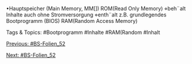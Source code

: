 •Hauptspeicher (Main Memory, MM[])
ROM(Read Only Memory)
⋄beh¨alt Inhalte auch ohne Stromversorgung
⋄enth¨alt z.B. grundlegendes Bootprogramm (BIOS)
RAM(Random Access Memory)

   Tags & Topics:
   #Bootprogramm
   #Inhalte
   #RAM(Random
   #Inhalt

[Previous: #BS-Folien_52](BS-Folien_52.md)

[Next: #BS-Folien_52](BS-Folien_52.md)